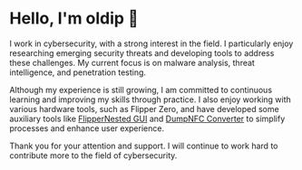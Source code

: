 # Hello, I'm oldip 👋

I work in cybersecurity, with a strong interest in the field. I particularly enjoy researching emerging security threats and developing tools to address these challenges. My current focus is on malware analysis, threat intelligence, and penetration testing.

Although my experience is still growing, I am committed to continuous learning and improving my skills through practice. I also enjoy working with various hardware tools, such as Flipper Zero, and have developed some auxiliary tools like [FlipperNested GUI](https://github.com/oldip/FlipperNested-GUI) and [DumpNFC Converter](https://github.com/oldip/DumpNFC-Converter) to simplify processes and enhance user experience.

Thank you for your attention and support. I will continue to work hard to contribute more to the field of cybersecurity.
